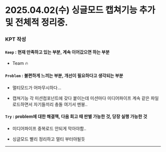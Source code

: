 # 2025.04.02(수) 싱글모드 캡쳐기능 추가 및 전체적 정리중.

### KPT 작성

#### `Keep` : 현재 만족하고 있는 부분, 계속 이어갔으면 하는 부분

- Team 🔥

#### `Problem` : 불편하게 느끼는 부분, 개선이 필요하다고 생각되는 부분

- 멀티모드가 어마무시하다...

- 캡쳐기능 각 미션컴포넌트에 갖다 붙이는데 미션마다 미디어파이프 계속 같은 파일 로드하면서 자기들끼리 충돌 여기서 멘붕..

#### `Try` : problem에 대한 해결책, 다음 회고 때 판별 가능한 것, 당장 실행 가능한 것

- 미디어파이프 중복로드 안되게 막아야함..

- 싱글모드 빨리 정리하고 멀티 부터야될듯

---




